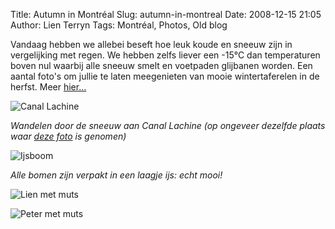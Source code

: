 Title: Autumn in Montréal
Slug: autumn-in-montreal
Date: 2008-12-15 21:05
Author: Lien Terryn
Tags: Montréal, Photos, Old blog

Vandaag hebben we allebei beseft hoe leuk koude en sneeuw zijn in vergelijking met regen. We hebben zelfs liever een -15°C dan temperaturen boven nul waarbij alle sneeuw smelt en voetpaden glijbanen worden. Een aantal foto's om jullie te laten meegenieten van mooie wintertaferelen in de herfst. Meer [hier…](https://picasaweb.google.com/104712645526885408595/HerfstInMontreal?authuser=0&authkey=Gv1sRgCJTH19Kq_6GxDQ&feat=directlink)

![Canal Lachine](https://lh5.googleusercontent.com/-shDn4g2U-Yo/SUaygFTCu2I/AAAAAAAAEFU/LMLjcUdhCxo/s800/P1050667.JPG)

*Wandelen door de sneeuw aan Canal Lachine (op ongeveer dezelfde plaats waar [deze foto](https://picasaweb.google.com/104712645526885408595/LaVieAMontreal?authkey=Gv1sRgCOGzqOim9_i2pQE#5248986934055567186) is genomen)*

![Ijsboom](https://lh3.googleusercontent.com/-eM3VNmNBxXQ/SUava4ZNAFI/AAAAAAAAEFU/r6vcFt4wjKo/s800/P1050640.JPG)

*Alle bomen zijn verpakt in een laagje ijs: echt mooi!*

![Lien met muts](https://lh4.googleusercontent.com/-C35fWjNqa74/SUawAxLqpqI/AAAAAAAAEFU/Sp2NSiML5iA/s800/P1050643.JPG)

![Peter met muts](https://lh4.googleusercontent.com/-E3kK6XiL9wk/SUawq1M2KEI/AAAAAAAAEFU/12vt4b-AlyE/s800/P1050646.JPG)
